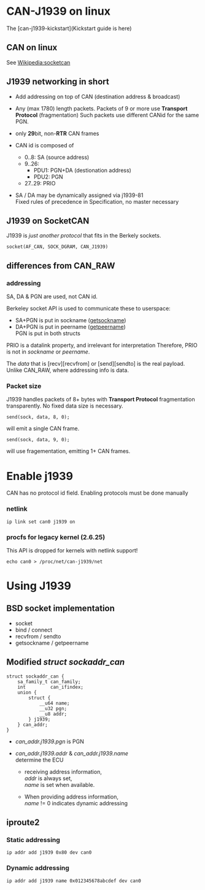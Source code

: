 # CAN-J1939 on linux

The [can-j1939-kickstart](Kickstart guide is here)

## CAN on linux

See [Wikipedia:socketcan](http://en.wikipedia.org/wiki/Socketcan)

## J1939 networking in short

* Add addressing on top of CAN (destination address & broadcast)

* Any (max 1780) length packets.
  Packets of 9 or more use **Transport Protocol** (fragmentation)
  Such packets use different CANid for the same PGN.

* only **29**bit, non-**RTR** CAN frames

* CAN id is composed of
  * 0..8: SA (source address)
  * 9..26:
    * PDU1: PGN+DA (destionation address)
    * PDU2: PGN
  * 27..29: PRIO

* SA / DA may be dynamically assigned via j1939-81  
  Fixed rules of precedence in Specification, no master necessary

## J1939 on SocketCAN

J1939 is *just another protocol* that fits
in the Berkely sockets.

	socket(AF_CAN, SOCK_DGRAM, CAN_J1939)

## differences from CAN_RAW
### addressing

SA, DA & PGN are used, not CAN id.

Berkeley socket API is used to communicate these to userspace:

  * SA+PGN is put in sockname ([getsockname](http://man7.org/linux/man-pages/man2/getsockname.2.html))
  * DA+PGN is put in peername ([getpeername](http://man7.org/linux/man-pages/man2/getpeername.2.html))  
    PGN is put in both structs

PRIO is a datalink property, and irrelevant for interpretation
Therefore, PRIO is not in *sockname* or *peername*.

The *data* that is [recv][recvfrom] or [send][sendto] is the real payload.
Unlike CAN_RAW, where addressing info is data.

### Packet size

J1939 handles packets of 8+ bytes with **Transport Protocol** fragmentation transparently.
No fixed data size is necessary.

	send(sock, data, 8, 0);

will emit a single CAN frame.

	send(sock, data, 9, 0);

will use fragementation, emitting 1+ CAN frames.

# Enable j1939

CAN has no protocol id field.
Enabling protocols must be done manually

### netlink

	ip link set can0 j1939 on

### procfs for legacy kernel (2.6.25)

This API is dropped for kernels with netlink support!

	echo can0 > /proc/net/can-j1939/net

# Using J1939

## BSD socket implementation
* socket
* bind / connect
* recvfrom / sendto
* getsockname / getpeername

## Modified *struct sockaddr_can*

	struct sockaddr_can {
		sa_family_t can_family;
		int         can_ifindex;
		union {
			struct {
				__u64 name;
				__u32 pgn;
				__u8 addr;
			} j1939;
		} can_addr;
	}

* *can_addr.j1939.pgn* is PGN

* *can_addr.j1939.addr* & *can_addr.j1939.name*  
  determine the ECU

  * receiving address information,  
    *addr* is always set,  
    *name* is set when available.

  * When providing address information,  
    *name* != 0 indicates dynamic addressing

## iproute2

### Static addressing

	ip addr add j1939 0x80 dev can0

### Dynamic addressing

	ip addr add j1939 name 0x012345678abcdef dev can0

